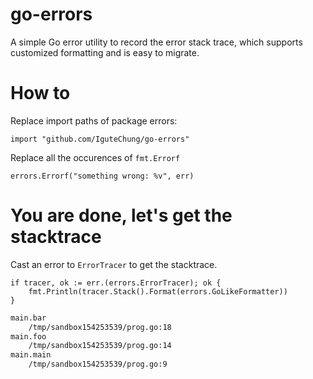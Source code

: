 # go-errors

A simple Go error utility to record the error stack trace, which supports customized formatting and is easy to migrate.

# How to

Replace import paths of package errors:

```
import "github.com/IguteChung/go-errors"
```

Replace all the occurences of `fmt.Errorf`

```
errors.Errorf("something wrong: %v", err)
```

# You are done, let's get the stacktrace

Cast an error to `ErrorTracer` to get the stacktrace.

```
if tracer, ok := err.(errors.ErrorTracer); ok {
    fmt.Println(tracer.Stack().Format(errors.GoLikeFormatter))
}
```

```sh
main.bar
	/tmp/sandbox154253539/prog.go:18
main.foo
	/tmp/sandbox154253539/prog.go:14
main.main
	/tmp/sandbox154253539/prog.go:9
```
